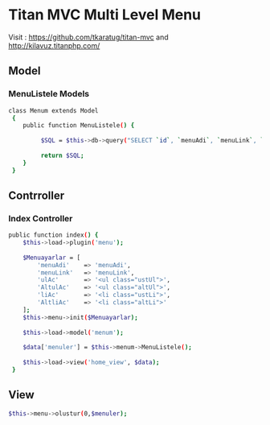 # Titan MVC Multi Level Menu

Visit : https://github.com/tkaratug/titan-mvc and http://kilavuz.titanphp.com/

## Model

###	MenuListele Models	
```bash
class Menum extends Model
 {
    public function MenuListele() {
		
         $SQL = $this->db->query("SELECT `id`, `menuAdi`, `menuLink`, `ustId`, `sirasi` FROM `menuler` ORDER BY ustId, sirasi, menuAdi")->results('array');
		 
		 return $SQL;
    }
 }
```
## Contrroller

### Index Controller
```bash
public function index() {
	$this->load->plugin('menu');
	
	$Menuayarlar = [
		'menuAdi'    => 'menuAdi',
		'menuLink'   => 'menuLink',
		'ulAc' 		 => '<ul class="ustUl">',
		'AltulAc' 	 => '<ul class="altUl">',
		'liAc' 		 => '<li class="ustLi">',
		'AltliAc' 	 => '<li class="altLi">'
	];
	$this->menu->init($Menuayarlar);
	
	$this->load->model('menum');
	
	$data['menuler'] = $this->menum->MenuListele();
	
	$this->load->view('home_view', $data);
 }
```

## View
```bash
$this->menu->olustur(0,$menuler);
```
